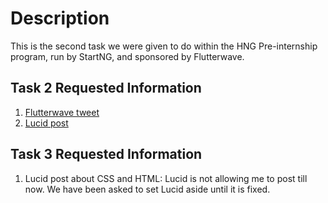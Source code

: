 
# Description
This is the second task we were given to do within the HNG Pre-internship program, run by StartNG, and sponsored by Flutterwave.

## Task 2 Requested Information

 1. [Flutterwave tweet](https://twitter.com/Daydah/status/1164855697965748224)
 2. [Lucid post](https://lucid.blog/adedayomcinday/post/1566635787)

## Task 3 Requested Information
1. Lucid post about CSS and HTML: Lucid is not allowing me to post till now. We have been asked to set Lucid aside until it is fixed.
